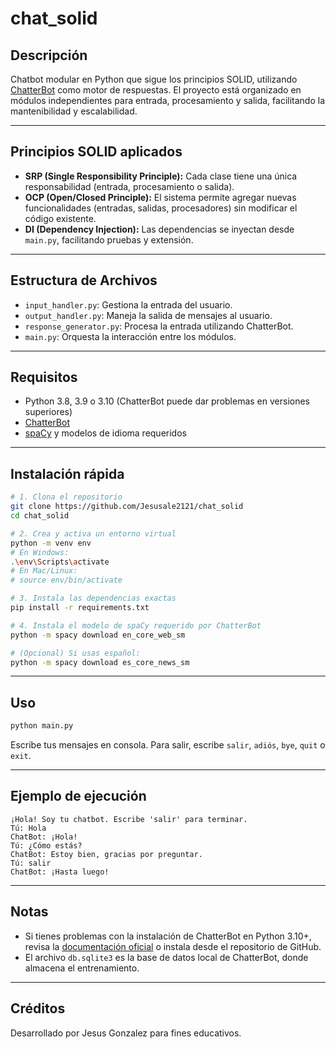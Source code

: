 # chat_solid

## Descripción

Chatbot modular en Python que sigue los principios SOLID, utilizando [ChatterBot](https://chatterbot.readthedocs.io/) como motor de respuestas. El proyecto está organizado en módulos independientes para entrada, procesamiento y salida, facilitando la mantenibilidad y escalabilidad.

---

## Principios SOLID aplicados

- **SRP (Single Responsibility Principle):** Cada clase tiene una única responsabilidad (entrada, procesamiento o salida).
- **OCP (Open/Closed Principle):** El sistema permite agregar nuevas funcionalidades (entradas, salidas, procesadores) sin modificar el código existente.
- **DI (Dependency Injection):** Las dependencias se inyectan desde `main.py`, facilitando pruebas y extensión.

---

## Estructura de Archivos

- `input_handler.py`: Gestiona la entrada del usuario.
- `output_handler.py`: Maneja la salida de mensajes al usuario.
- `response_generator.py`: Procesa la entrada utilizando ChatterBot.
- `main.py`: Orquesta la interacción entre los módulos.

---

## Requisitos

- Python 3.8, 3.9 o 3.10 (ChatterBot puede dar problemas en versiones superiores)
- [ChatterBot](https://chatterbot.readthedocs.io/)
- [spaCy](https://spacy.io/) y modelos de idioma requeridos

---

## Instalación rápida

```sh
# 1. Clona el repositorio
git clone https://github.com/Jesusale2121/chat_solid
cd chat_solid

# 2. Crea y activa un entorno virtual
python -m venv env
# En Windows:
.\env\Scripts\activate
# En Mac/Linux:
# source env/bin/activate

# 3. Instala las dependencias exactas
pip install -r requirements.txt

# 4. Instala el modelo de spaCy requerido por ChatterBot
python -m spacy download en_core_web_sm

# (Opcional) Si usas español:
python -m spacy download es_core_news_sm
```

---

## Uso

```sh
python main.py
```

Escribe tus mensajes en consola. Para salir, escribe `salir`, `adiós`, `bye`, `quit` o `exit`.

---

## Ejemplo de ejecución

```
¡Hola! Soy tu chatbot. Escribe 'salir' para terminar.
Tú: Hola
ChatBot: ¡Hola!
Tú: ¿Cómo estás?
ChatBot: Estoy bien, gracias por preguntar.
Tú: salir
ChatBot: ¡Hasta luego!
```

---

## Notas

- Si tienes problemas con la instalación de ChatterBot en Python 3.10+, revisa la [documentación oficial](https://chatterbot.readthedocs.io/) o instala desde el repositorio de GitHub.
- El archivo `db.sqlite3` es la base de datos local de ChatterBot, donde almacena el entrenamiento.

---

## Créditos

Desarrollado por Jesus Gonzalez para fines educativos.